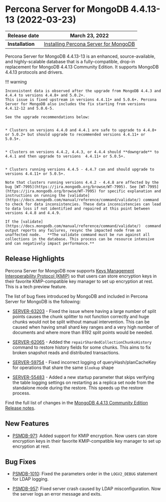 # Percona Server for MongoDB 4.4.13-13 (2022-03-23)

| **Release date** | March 23, 2022 |
|----------------- | ---------------- | 
| **Installation** | [Installing Percona Server for MongoDB](../install/index.md)|



Percona Server for MongoDB 4.4.13-13 is an enhanced, source-available, and highly-scalable database that is a
fully-compatible, drop-in replacement for MongoDB 4.4.13 Community Edition.
It supports MongoDB 4.4.13 protocols and drivers.

!!! warning 

    Inconsistent data is observed after the upgrade from MongoDB 4.4.3 and 4.4.4 to versions 4.4.8+ and 5.0.2+.
    This issue is fixed upstream in versions 4.4.11+ and 5.0.6+. Percona Server for MongoDB also includes the fix starting from versions 4.4.12-12 and 5.0.6-5.

    See the upgrade recommendations below:


    * Clusters on versions 4.4.0 and 4.4.1 are safe to upgrade to 4.4.8+ or 5.0.2+ but should upgrade to recommended versions 4.4.11+ or 5.0.5+.


    * Clusters on versions 4.4.2, 4.4.3, or 4.4.4 should **downgrade** to 4.4.1 and then upgrade to versions  4.4.11+ or 5.0.5+.


    * Clusters running versions 4.4.5 - 4.4.7 can and should upgrade to versions 4.4.11+ or 5.0.5+.

    Note that clusters running versions 4.4.2 - 4.4.8 are affected by the bug [WT-7995](https://jira.mongodb.org/browse/WT-7995). See [WT-7995](https://jira.mongodb.org/browse/WT-7995) for specific explanation and instructions on running the [validate](https://docs.mongodb.com/manual/reference/command/validate/) command to check for data inconsistencies. These data inconsistencies can lead to data loss if not identified and repaired at this point between versions 4.4.8 and 4.4.9.

    If the [validate](https://docs.mongodb.com/manual/reference/command/validate/)  command output reports any failures, resync the impacted node from an unaffected node.   **The validate command must be run against all collections in the database. This process can be resource intensive and can negatively impact performance.**

## Release Highlights

Percona Server for MongoDB now supports [Keys Management Interoperability Protocol (KMIP)](../kmip.md) so that users can store encryption keys in their favorite KMIP-compatible key manager to set up encryption at rest. This is a tech preview feature.

The list of bug fixes introduced by MongoDB and included in Percona Server for MongoDB is the following:


* [SERVER-63203](https://jira.mongodb.org/browse/SERVER-63203) - Fixed the issue where having a large number of split points causes the chunk splitter to not function correctly and huge chunks would not be split without manual intervention. This can be caused when having small shard key ranges and a very high number of documents and where more than 8192 split points would be needed.


* [SERVER-62065](https://jira.mongodb.org/browse/SERVER-62065) - Added the `repairShardedCollectionChunksHistory` command to restore history fields for some chunks. This aims to fix broken snapshot reads and distributed transactions.


* [SERVER-59754](https://jira.mongodb.org/browse/SERVER-59754) - Fixed incorrect logging of queryHash/planCacheKey for operations that share the same `$lookup` shape


* [SERVER-55483](https://jira.mongodb.org/browse/SERVER-55483) - Added a new startup parameter that skips verifying the table logging settings on restarting as a replica set node from the standalone mode during the restore. This speeds up the restore process.

Find the full list of changes in the [MongoDB 4.4.13 Community Edition Release notes](https://docs.mongodb.com/manual/release-notes/4.4/#4.4.13---mar-7--2022).

## New Features


* [PSMDB-971](https://jira.percona.com/browse/PSMDB-971): Added support for KMIP encryption. Now users can store encryption keys in their favorite KMIP-compatible key manager to set up encryption at rest.

## Bug Fixes


* [PSMDB-1010](https://jira.percona.com/browse/PSMDB-1010): Fixed the parameters order in the `LOGV2_DEBUG` statement for LDAP logging.


* [PSMDB-957](https://jira.percona.com/browse/PSMDB-957): Fixed server crash caused by LDAP misconfiguration. Now the server logs an error message and exits.
